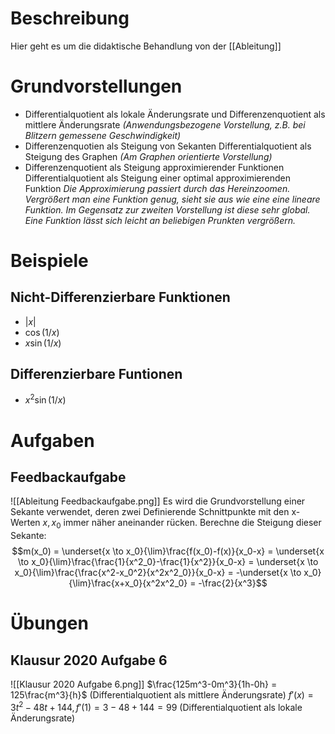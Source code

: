 # Beschreibung
Hier geht es um die didaktische Behandlung von der [[Ableitung]]

# Grundvorstellungen
- Differentialquotient als lokale Änderungsrate
und Differenzenquotient als mittlere Änderungsrate 
*(Anwendungsbezogene Vorstellung, z.B. bei Blitzern gemessene Geschwindigkeit)*
- Differenzenquotien als Steigung von Sekanten
Differentialquotient als Steigung des Graphen 
*(Am Graphen orientierte Vorstellung)*
- Differenzenquotient als Steigung approximierender Funktionen
Differentialquotient als Steigung einer optimal approximierenden Funktion
*Die Approximierung passiert durch das Hereinzoomen. Vergrößert man eine Funktion genug, sieht sie aus wie eine eine lineare Funktion. Im Gegensatz zur zweiten Vorstellung ist diese sehr global. Eine Funktion lässt sich leicht an beliebigen Prunkten vergrößern.*




# Beispiele
## Nicht-Differenzierbare Funktionen
- $|x|$
- $\cos(1/x)$
- $x\sin(1/x)$

## Differenzierbare Funtionen
- $x^2\sin(1/x)$

# Aufgaben
## Feedbackaufgabe
![[Ableitung Feedbackaufgabe.png]]
Es wird die Grundvorstellung einer Sekante verwendet, deren zwei Definierende Schnittpunkte mit den x-Werten $x, x_0$ immer näher aneinander rücken. 
Berechne die Steigung dieser Sekante:
$$m(x_0) = \underset{x \to x_0}{\lim}\frac{f(x_0)-f(x)}{x_0-x} = \underset{x \to x_0}{\lim}\frac{\frac{1}{x^2_0}-\frac{1}{x^2}}{x_0-x} = \underset{x \to x_0}{\lim}\frac{\frac{x^2-x_0^2}{x^2x^2_0}}{x_0-x} = -\underset{x \to x_0}{\lim}\frac{x+x_0}{x^2x^2_0} = -\frac{2}{x^3}$$

# Übungen
## Klausur 2020 Aufgabe 6
![[Klausur 2020 Aufgabe 6.png]]
$\frac{125m^3-0m^3}{1h-0h} = 125\frac{m^3}{h}$ (Differentialquotient als mittlere Änderungsrate)
$f'(x) = 3t^2-48t+144, f'(1) = 3-48+144 = 99$ (Differentialquotient als lokale Änderungsrate)
